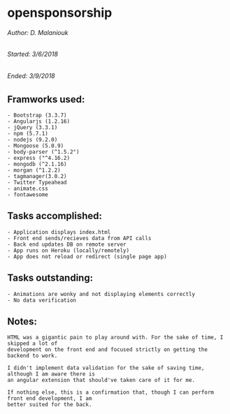 # opensponsorship

###### Author: D. Malaniouk
###### Started: 3/6/2018
###### Ended: 3/9/2018

## Framworks used:
    - Bootstrap (3.3.7)
    - Angularjs (1.2.16)
    - jQuery (3.3.1)
    - npm (5.7.1)
    - nodejs (9.2.0)
    - Mongoose (5.0.9)
    - body-parser (^1.5.2")
    - express ("^4.16.2)
    - mongodb (^2.1.16)
    - morgan (^1.2.2)
    - tagmanager(3.0.2)
    - Twitter Typeahead
    - animate.css
    - fontawesome

## Tasks accomplished:
    - Application displays index.html
    - Front end sends/recieves data from API calls
    - Back end updates DB on remote server
    - App runs on Heroku (locally/remotely)
    - App does not reload or redirect (single page app)
 
## Tasks outstanding:
    - Animations are wonky and not displaying elements correctly
    - No data verification
    
    
## Notes:
    HTML was a gigantic pain to play around with. For the sake of time, I skipped a lot of
    development on the front end and focused strictly on getting the backend to work.
    
    I didn't implement data validation for the sake of saving time, although I am aware there is 
    an angular extension that should've taken care of it for me.
    
    If nothing else, this is a confirmation that, though I can perform front end development, I am
    better suited for the back.